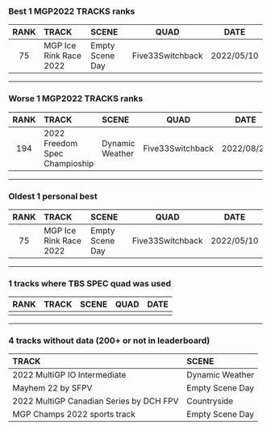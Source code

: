 ### Best 1 MGP2022 TRACKS ranks
|RANK|TRACK|SCENE|QUAD|DATE|
|:---:|:---|:---|:---:|:---:|
|75|MGP Ice Rink Race 2022|Empty Scene Day|Five33Switchback|2022/05/10|
---
### Worse 1 MGP2022 TRACKS ranks
|RANK|TRACK|SCENE|QUAD|DATE|
|:---:|:---|:---|:---:|:---:|
|194|2022 Freedom Spec Champioship|Dynamic Weather|Five33Switchback|2022/08/20|
---
### Oldest 1 personal best
|RANK|TRACK|SCENE|QUAD|DATE|
|:---:|:---|:---|:---:|:---:|
|75|MGP Ice Rink Race 2022|Empty Scene Day|Five33Switchback|2022/05/10|
---
### 1 tracks where TBS SPEC quad was used
|RANK|TRACK|SCENE|QUAD|DATE|
|:---:|:---|:---|:---:|:---:|
||||||
---
### 4 tracks without data (200+ or not in leaderboard)
|TRACK|SCENE|
|:---|:---|
|2022 MultiGP IO Intermediate|Dynamic Weather|
|Mayhem 22 by SFPV|Empty Scene Day|
|2022 MultiGP Canadian Series by DCH FPV|Countryside|
|MGP Champs 2022 sports track|Empty Scene Day|
